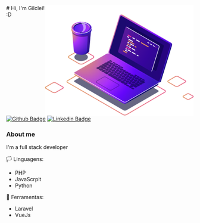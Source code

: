 <img src="computer-illustration.png" min-width="400px" max-width="400px" width="400px" align="right" alt="Computador iuriCode">
# Hi, I'm Gilclei! :D

[![Github Badge](https://img.shields.io/badge/-Github-000?style=flat-square&logo=Github&logoColor=white&link=https://github.com/gilcleis)](https://github.com/gilcleis) [![Linkedin Badge](https://img.shields.io/badge/-LinkedIn-blue?style=flat-square&logo=Linkedin&logoColor=white&link=https://www.linkedin.com/in/fagnerpsantos/)](https://www.linkedin.com/in/gilclei/)


### About me
I'm a full stack developer 

🏳️ Linguagens:
- PHP
- JavaScrpit
- Python

🔨 Ferramentas:
- Laravel 
- VueJs

